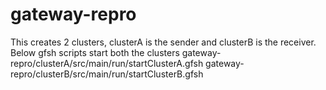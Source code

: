 # gateway-repro
This creates 2 clusters, clusterA is the sender and clusterB is the receiver.
Below gfsh scripts start both the clusters
gateway-repro/clusterA/src/main/run/startClusterA.gfsh
gateway-repro/clusterB/src/main/run/startClusterB.gfsh
